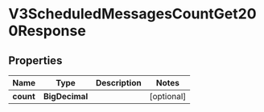 

# V3ScheduledMessagesCountGet200Response


## Properties

| Name | Type | Description | Notes |
|------------ | ------------- | ------------- | -------------|
|**count** | **BigDecimal** |  |  [optional] |



